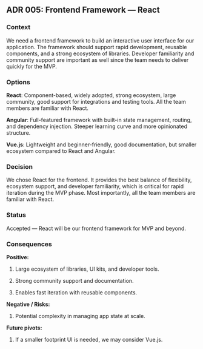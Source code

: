 ## ADR 005: Frontend Framework — React

### Context

We need a frontend framework to build an interactive user interface for our application. The framework should support rapid development, reusable components, and a strong ecosystem of libraries. Developer familiarity and community support are important as well since the team needs to deliver quickly for the MVP.

### Options

**React**: Component-based, widely adopted, strong ecosystem, large community, good support for integrations and testing tools. All the team members are familiar with React.

**Angular**: Full-featured framework with built-in state management, routing, and dependency injection. Steeper learning curve and more opinionated structure.

**Vue.js**: Lightweight and beginner-friendly, good documentation, but smaller ecosystem compared to React and Angular.

### Decision

We chose React for the frontend. It provides the best balance of flexibility, ecosystem support, and developer familiarity, which is critical for rapid iteration during the MVP phase. Most importantly, all the team members are familiar with React.

### Status

Accepted — React will be our frontend framework for MVP and beyond.

### Consequences

**Positive:**

1. Large ecosystem of libraries, UI kits, and developer tools.

2. Strong community support and documentation.

3. Enables fast iteration with reusable components.

**Negative / Risks:**

1. Potential complexity in managing app state at scale.

**Future pivots:**

1. If a smaller footprint UI is needed, we may consider Vue.js.
